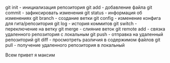 git init - инициализация репозитория
git add - добавление файла
git commit - зафиксировать изменения
git status - информация об изменениях
git branch - создание ветки
git config - изменение конфига для гита/репозитория
git log - история коммитов
git switch - переключение на ветку
git merge - слияние веток
git remote add - связка удаленного репозитория с локальным
git push - отправка на удаленный репозиторий
git diff - просмотреть различия в содержимом файлов
git pull - получение удаленного репозитория в локальный


Всем привет я максим